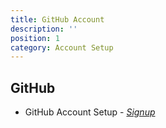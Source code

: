 ```yaml
---
title: GitHub Account 
description: ''
position: 1
category: Account Setup
---
```


## GitHub

 - GitHub Account Setup  - *[Signup](https://github.com/)*